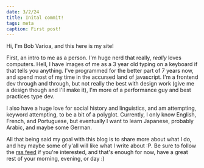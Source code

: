 ```yaml
---
date: 3/2/24
title: Inital commit!
tags: meta
caption: First post!
---
```


Hi, I'm Bob Varioa, and this here is my site!


First, an intro to me as a person. I'm huge nerd that really, *really* loves computers. Hell, I have images of me as a 3 year old typing on a keyboard if that tells you anything. I've programmed for the better part of 7 years now, and spend most of my time in the accursed land of javascript. I'm a frontend dev through and through, but not really the best with design work (give me a design though and I'll make it), I'm more of a performance guy and best practices type dev. 


I also have a huge love for social history and linguistics, and am attempting, keyword attempting, to be a bit of a polyglot. Currently, I only know English, French, and Portuguese, but eventually I want to learn Japanese, probably Arabic, and maybe some German. 


All that being said my goal with this blog is to share more about what I do, and hey maybe some of y'all will like what I write about :P. Be sure to follow the [rss feed](https://bobvarioa.neocities.org/blog/rss.xml) if you're interested, and that's enough for now, have a great rest of your morning, evening, or day :)